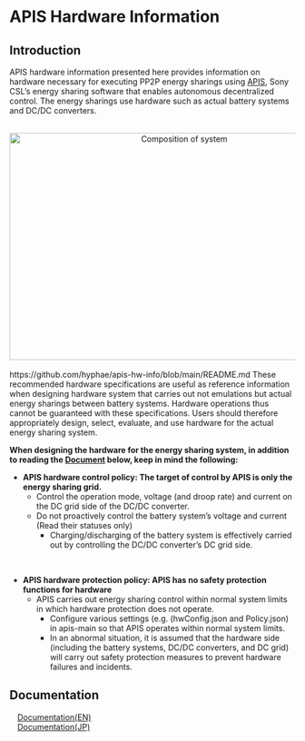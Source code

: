# APIS Hardware Information

## Introduction

APIS hardware information presented here provides information on hardware necessary for executing PP2P energy sharings using [APIS](https://github.com/SonyCSL/APIS), Sony CSL’s energy sharing software that enables autonomous decentralized control. The energy sharings use hardware such as actual battery systems and DC/DC converters.


<br>

<div align="center">
<img src="media/thumbnail.PNG" alt="Composition of system" width="600" height="400">
</div>
<br>
https://github.com/hyphae/apis-hw-info/blob/main/README.md
These recommended hardware specifications are useful as reference information when designing hardware system that carries out not emulations but actual energy sharings between battery systems. Hardware operations thus cannot be guaranteed with these specifications. Users should therefore appropriately design, select, evaluate, and use hardware for the actual energy sharing system.

<br>

**When designing the hardware for the energy sharing system, in addition to reading the [Document](/MAIN-DOCUMENT_EN.md) below, keep in mind the following:**




* **APIS hardware control policy: The target of control by APIS is only the energy sharing grid.**
  * Control the operation mode, voltage (and droop rate) and current on the DC grid side of the DC/DC converter. 
  * Do not proactively control the battery system’s voltage and current (Read their statuses only)
    * Charging/discharging of the battery system is effectively carried out by controlling the DC/DC converter’s DC grid side.

<br>

* **APIS hardware protection policy: APIS has no safety protection functions for hardware**
  * APIS carries out energy sharing control within normal system limits in which hardware protection does not operate.
    * Configure various settings (e.g. (hwConfig.json and Policy.json) in apis-main so that APIS operates within normal system limits.
    * In an abnormal situation, it is assumed that the hardware side (including the battery systems, DC/DC converters, and DC grid) will carry out safety protection measures to prevent hardware failures and incidents.



## Documentation
&emsp;[Documentation(EN)](/MAIN-DOCUMENT_EN.md)
<br>
&emsp;[Documentation(JP)](/MAIN-DOCUMENT_JP.md)
